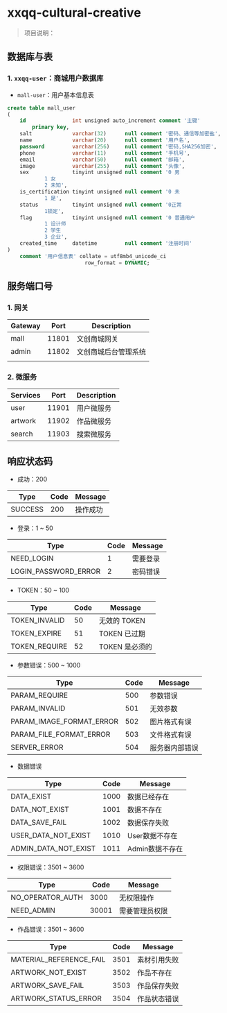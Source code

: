 # xxqq-cultural-creative

> 项目说明：

## 数据库与表

### 1. `xxqq-user`：商城用户数据库

- `mall-user`：用户基本信息表

```sql
create table mall_user
(
    id               int unsigned auto_increment comment '主键'
        primary key,
    salt             varchar(32)      null comment '密码、通信等加密盐',
    name             varchar(20)      null comment '用户名',
    password         varchar(256)     null comment '密码,SHA256加密',
    phone            varchar(11)      null comment '手机号',
    email            varchar(50)      null comment '邮箱',
    image            varchar(255)     null comment '头像',
    sex              tinyint unsigned null comment '0 男
            1 女
            2 未知',
    is_certification tinyint unsigned null comment '0 未
            1 是',
    status           tinyint unsigned null comment '0正常
            1锁定',
    flag             tinyint unsigned null comment '0 普通用户
            1 设计师
            2 学生
    		3 企业',
    created_time     datetime         null comment '注册时间'
)
    comment '用户信息表' collate = utf8mb4_unicode_ci
                         row_format = DYNAMIC;


```



## 服务端口号

### 1. 网关

| Gateway | Port  | Description          |
| ------- | ----- | -------------------- |
| mall    | 11801 | 文创商城网关         |
| admin   | 11802 | 文创商城后台管理系统 |
|         |       |                      |

### 2. 微服务

| Services | Port  | Description |
| -------- | ----- | ----------- |
| user     | 11901 | 用户微服务  |
| artwork  | 11902 | 作品微服务  |
| search   | 11903 | 搜索微服务  |

## 响应状态码

- 成功：200

| Type    | Code | Message  |
| ------- | ---- | -------- |
| SUCCESS | 200  | 操作成功 |

- 登录：1 ~ 50

| Type                 | Code | Message  |
| -------------------- | ---- | -------- |
| NEED_LOGIN           | 1    | 需要登录 |
| LOGIN_PASSWORD_ERROR | 2    | 密码错误 |

- TOKEN：50 ~ 100

| Type          | Code | Message        |
| ------------- | ---- | -------------- |
| TOKEN_INVALID | 50   | 无效的 TOKEN   |
| TOKEN_EXPIRE  | 51   | TOKEN 已过期   |
| TOKEN_REQUIRE | 52   | TOKEN 是必须的 |

- 参数错误：500 ~ 1000

| Type                     | Code | Message        |
| ------------------------ | ---- | -------------- |
| PARAM_REQUIRE            | 500  | 参数错误       |
| PARAM_INVALID            | 501  | 无效参数       |
| PARAM_IMAGE_FORMAT_ERROR | 502  | 图片格式有误   |
| PARAM_FILE_FORMAT_ERROR  | 503  | 文件格式有误   |
| SERVER_ERROR             | 504  | 服务器内部错误 |

- 数据错误

| Type                 | Code | Message         |
| -------------------- | ---- | --------------- |
| DATA_EXIST           | 1000 | 数据已经存在    |
| DATA_NOT_EXIST       | 1001 | 数据不存在      |
| DATA_SAVE_FAIL       | 1002 | 数据保存失败    |
| USER_DATA_NOT_EXIST  | 1010 | User数据不存在  |
| ADMIN_DATA_NOT_EXIST | 1011 | Admin数据不存在 |

- 权限错误：3501 ~ 3600

| Type             | Code  | Message        |
| ---------------- | ----- | -------------- |
| NO_OPERATOR_AUTH | 3000  | 无权限操作     |
| NEED_ADMIN       | 30001 | 需要管理员权限 |

- 作品错误：3501 ~ 3600

| Type                    | Code | Message      |
| ----------------------- | ---- | ------------ |
| MATERIAL_REFERENCE_FAIL | 3501 | 素材引用失败 |
| ARTWORK_NOT_EXIST       | 3502 | 作品不存在   |
| ARTWORK_SAVE_FAIL       | 3503 | 作品保存失败 |
| ARTWORK_STATUS_ERROR    | 3504 | 作品状态错误 |

